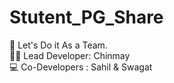 # Stutent_PG_Share
:link:
Let's Do it As a Team.
<br>
👨‍💻 
Lead Developer: Chinmay <br> 
💻 Co-Developers : Sahil & Swagat <br>


